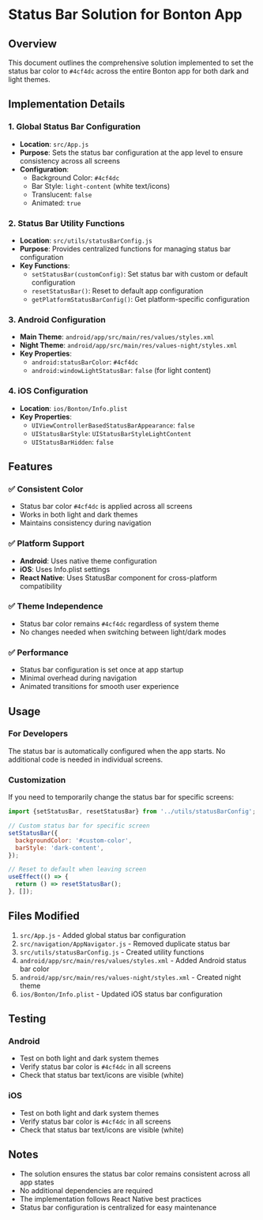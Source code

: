 # Status Bar Solution for Bonton App

## Overview

This document outlines the comprehensive solution implemented to set the status bar color to `#4cf4dc` across the entire Bonton app for both dark and light themes.

## Implementation Details

### 1. Global Status Bar Configuration

- **Location**: `src/App.js`
- **Purpose**: Sets the status bar configuration at the app level to ensure consistency across all screens
- **Configuration**:
  - Background Color: `#4cf4dc`
  - Bar Style: `light-content` (white text/icons)
  - Translucent: `false`
  - Animated: `true`

### 2. Status Bar Utility Functions

- **Location**: `src/utils/statusBarConfig.js`
- **Purpose**: Provides centralized functions for managing status bar configuration
- **Key Functions**:
  - `setStatusBar(customConfig)`: Set status bar with custom or default configuration
  - `resetStatusBar()`: Reset to default app configuration
  - `getPlatformStatusBarConfig()`: Get platform-specific configuration

### 3. Android Configuration

- **Main Theme**: `android/app/src/main/res/values/styles.xml`
- **Night Theme**: `android/app/src/main/res/values-night/styles.xml`
- **Key Properties**:
  - `android:statusBarColor`: `#4cf4dc`
  - `android:windowLightStatusBar`: `false` (for light content)

### 4. iOS Configuration

- **Location**: `ios/Bonton/Info.plist`
- **Key Properties**:
  - `UIViewControllerBasedStatusBarAppearance`: `false`
  - `UIStatusBarStyle`: `UIStatusBarStyleLightContent`
  - `UIStatusBarHidden`: `false`

## Features

### ✅ Consistent Color

- Status bar color `#4cf4dc` is applied across all screens
- Works in both light and dark themes
- Maintains consistency during navigation

### ✅ Platform Support

- **Android**: Uses native theme configuration
- **iOS**: Uses Info.plist settings
- **React Native**: Uses StatusBar component for cross-platform compatibility

### ✅ Theme Independence

- Status bar color remains `#4cf4dc` regardless of system theme
- No changes needed when switching between light/dark modes

### ✅ Performance

- Status bar configuration is set once at app startup
- Minimal overhead during navigation
- Animated transitions for smooth user experience

## Usage

### For Developers

The status bar is automatically configured when the app starts. No additional code is needed in individual screens.

### Customization

If you need to temporarily change the status bar for specific screens:

```javascript
import {setStatusBar, resetStatusBar} from '../utils/statusBarConfig';

// Custom status bar for specific screen
setStatusBar({
  backgroundColor: '#custom-color',
  barStyle: 'dark-content',
});

// Reset to default when leaving screen
useEffect(() => {
  return () => resetStatusBar();
}, []);
```

## Files Modified

1. `src/App.js` - Added global status bar configuration
2. `src/navigation/AppNavigator.js` - Removed duplicate status bar
3. `src/utils/statusBarConfig.js` - Created utility functions
4. `android/app/src/main/res/values/styles.xml` - Added Android status bar color
5. `android/app/src/main/res/values-night/styles.xml` - Created night theme
6. `ios/Bonton/Info.plist` - Updated iOS status bar configuration

## Testing

### Android

- Test on both light and dark system themes
- Verify status bar color is `#4cf4dc` in all screens
- Check that status bar text/icons are visible (white)

### iOS

- Test on both light and dark system themes
- Verify status bar color is `#4cf4dc` in all screens
- Check that status bar text/icons are visible (white)

## Notes

- The solution ensures the status bar color remains consistent across all app states
- No additional dependencies are required
- The implementation follows React Native best practices
- Status bar configuration is centralized for easy maintenance

